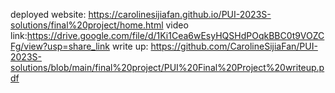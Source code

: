 deployed website: https://carolinesijiafan.github.io/PUI-2023S-solutions/final%20project/home.html
video link:https://drive.google.com/file/d/1Ki1Cea6wEsyHQSHdPOqkBBC0t9VOZCFg/view?usp=share_link
write up: https://github.com/CarolineSijiaFan/PUI-2023S-solutions/blob/main/final%20project/PUI%20Final%20Project%20writeup.pdf
